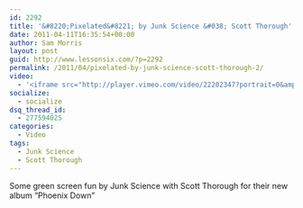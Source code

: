 ```yaml
---
id: 2292
title: '&#8220;Pixelated&#8221; by Junk Science &#038; Scott Thorough'
date: 2011-04-11T16:35:54+00:00
author: Sam Morris
layout: post
guid: http://www.lessonsix.com/?p=2292
permalink: /2011/04/pixelated-by-junk-science-scott-thorough-2/
video:
  - '<iframe src="http://player.vimeo.com/video/22202347?portrait=0&amp;color=ffffff" width="540" height="304" frameborder="0"></iframe>'
socialize:
  - socialize
dsq_thread_id:
  - 277594025
categories:
  - Video
tags:
  - Junk Science
  - Scott Thorough
---
```

Some green screen fun by Junk Science with Scott Thorough for their new album &#8220;Phoenix Down&#8221;